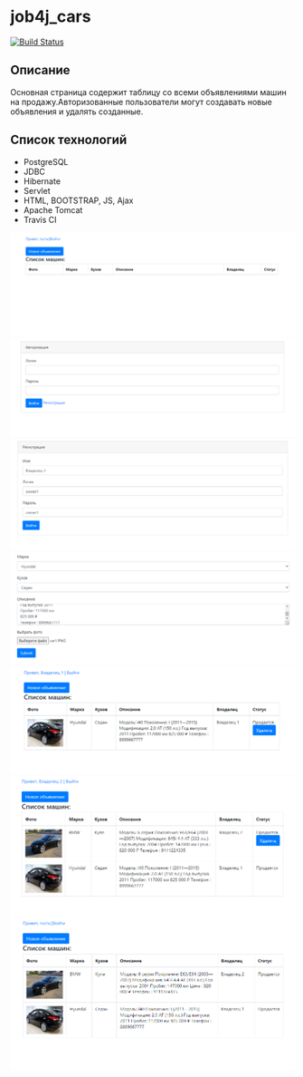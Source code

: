 # job4j_cars
[![Build Status](https://app.travis-ci.com/hasover/job4j_cars.svg?branch=master)](https://app.travis-ci.com/hasover/job4j_cars)
## Описание
Основная страница содержит таблицу со всеми объявлениями машин на продажу.Авторизованные пользователи могут создавать новые объявления и удалять созданные.
## Список технологий
* PostgreSQL
* JDBC
* Hibernate
* Servlet
* HTML, BOOTSTRAP, JS, Ajax
* Apache Tomcat
* Travis CI

![alt text](https://github.com/hasover/job4j_cars/blob/master/images/1.PNG)
![alt text](https://github.com/hasover/job4j_cars/blob/master/images/2.PNG)
![alt text](https://github.com/hasover/job4j_cars/blob/master/images/3.PNG)
![alt text](https://github.com/hasover/job4j_cars/blob/master/images/4.PNG)
![alt text](https://github.com/hasover/job4j_cars/blob/master/images/5.PNG)
![alt text](https://github.com/hasover/job4j_cars/blob/master/images/6.PNG)
![alt text](https://github.com/hasover/job4j_cars/blob/master/images/7.PNG)
